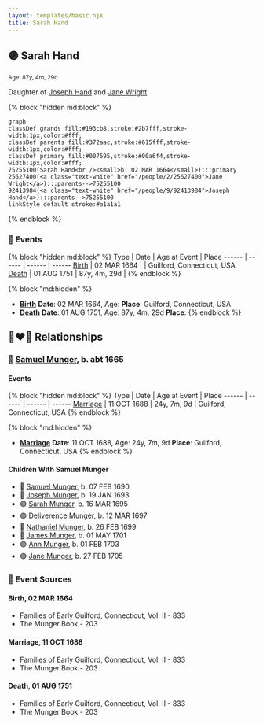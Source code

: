```yaml
---
layout: templates/basic.njk
title: Sarah Hand
---
```

## 🟣 Sarah Hand
<small>Age: 87y, 4m, 29d</small>

Daughter of [Joseph Hand](/people/9/92413984) and [Jane Wright](/people/2/25627400)

{% block "hidden md:block" %}
```mermaid
graph
classDef grands fill:#193cb8,stroke:#2b7fff,stroke-width:1px,color:#fff;
classDef parents fill:#372aac,stroke:#615fff,stroke-width:1px,color:#fff;
classDef primary fill:#007595,stroke:#00a6f4,stroke-width:1px,color:#fff;
75255100(Sarah Hand<br /><small>b: 02 MAR 1664</small>):::primary
25627400(<a class="text-white" href="/people/2/25627400">Jane Wright</a>):::parents-->75255100
92413984(<a class="text-white" href="/people/9/92413984">Joseph Hand</a>):::parents-->75255100
linkStyle default stroke:#a1a1a1
```
{% endblock %}

### 📆 Events

{% block "hidden md:block" %}
Type | Date | Age at Event | Place
------ | ------ | ------ | ------
[Birth](#event-event-3) | 02 MAR 1664 |  | Guilford, Connecticut, USA
[Death](#event-event-4) | 01 AUG 1751 | 87y, 4m, 29d |
{% endblock %}

{% block "md:hidden" %}
- **[Birth](#event-event-3)**
**Date**: 02 MAR 1664, Age:
**Place**: Guilford, Connecticut, USA
- **[Death](#event-event-4)**
**Date**: 01 AUG 1751, Age: 87y, 4m, 29d
**Place**:
{% endblock %}

## 👩‍❤️‍👨 Relationships

### 🔵 [Samuel Munger](/people/5/57362828), b. abt 1665

#### Events

{% block "hidden md:block" %}
Type | Date | Age at Event | Place
------ | ------ | ------ | ------
[Marriage](#event-family-0-event-0) | 11 OCT 1688 | 24y, 7m, 9d | Guilford, Connecticut, USA
{% endblock %}

{% block "md:hidden" %}
- **[Marriage](#event-family-0-event-0)**
**Date**: 11 OCT 1688, Age: 24y, 7m, 9d
**Place**: Guilford, Connecticut, USA
{% endblock %}

#### Children With Samuel Munger
* 🔵 [Samuel Munger](/people/6/64239804), b. 07 FEB 1690
* 🔵 [Joseph Munger](/people/8/82274524), b. 19 JAN 1693
* 🟣 [Sarah Munger](/people/2/24642538), b. 16 MAR 1695
* 🟣 [Deliverence Munger](/people/1/16376581), b. 12 MAR 1697
* 🔵 [Nathaniel Munger](/people/9/90245281), b. 26 FEB 1699
* 🔵 [James Munger](/people/7/73707528), b. 01 MAY 1701
* 🟣 [Ann Munger](/people/6/68439647), b. 01 FEB 1703
* 🟣 [Jane Munger](/people/1/1929334), b. 27 FEB 1705
### 📰 Event Sources

#### <a id="event-event-3"></a> Birth, 02 MAR 1664
* Families of Early Guilford, Connecticut, Vol. II  - 833
* The Munger Book  - 203

#### <a id="event-family-0-event-0"></a> Marriage, 11 OCT 1688
* Families of Early Guilford, Connecticut, Vol. II  - 833
* The Munger Book  - 203
#### <a id="event-event-4"></a> Death, 01 AUG 1751
* Families of Early Guilford, Connecticut, Vol. II  - 833
* The Munger Book  - 203
